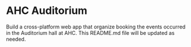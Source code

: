 # AHC Auditorium

Build a cross-platform web app that organize booking the events occurred in the Auditorium hall at AHC. This README.md file will be updated as needed.
